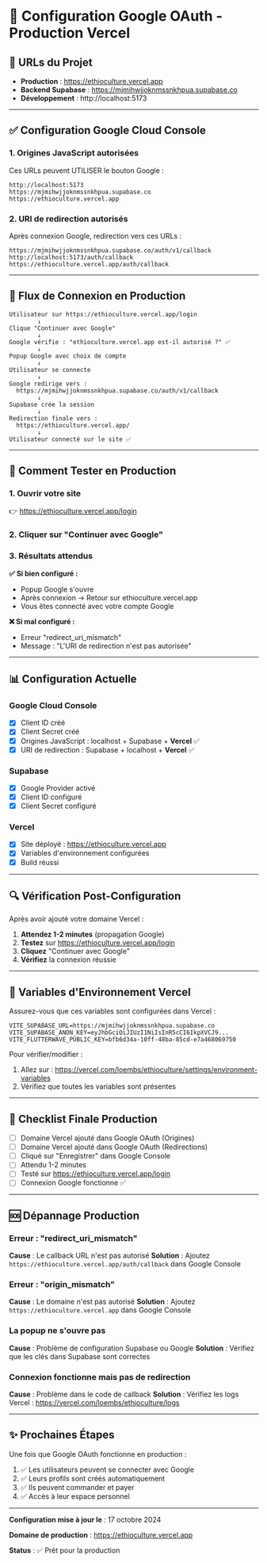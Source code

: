 # 🚀 Configuration Google OAuth - Production Vercel

## 📍 URLs du Projet

- **Production** : https://ethioculture.vercel.app
- **Backend Supabase** : https://mjmihwjjoknmssnkhpua.supabase.co
- **Développement** : http://localhost:5173

---

## ✅ Configuration Google Cloud Console

### 1. Origines JavaScript autorisées

Ces URLs peuvent UTILISER le bouton Google :

```
http://localhost:5173
https://mjmihwjjoknmssnkhpua.supabase.co
https://ethioculture.vercel.app
```

### 2. URI de redirection autorisés

Après connexion Google, redirection vers ces URLs :

```
https://mjmihwjjoknmssnkhpua.supabase.co/auth/v1/callback
http://localhost:5173/auth/callback
https://ethioculture.vercel.app/auth/callback
```

---

## 🔄 Flux de Connexion en Production

```
Utilisateur sur https://ethioculture.vercel.app/login
        ↓
Clique "Continuer avec Google"
        ↓
Google vérifie : "ethioculture.vercel.app est-il autorisé ?" ✅
        ↓
Popup Google avec choix de compte
        ↓
Utilisateur se connecte
        ↓
Google redirige vers : 
  https://mjmihwjjoknmssnkhpua.supabase.co/auth/v1/callback
        ↓
Supabase crée la session
        ↓
Redirection finale vers :
  https://ethioculture.vercel.app/
        ↓
Utilisateur connecté sur le site ✅
```

---

## 🧪 Comment Tester en Production

### 1. Ouvrir votre site
👉 https://ethioculture.vercel.app/login

### 2. Cliquer sur "Continuer avec Google"

### 3. Résultats attendus

**✅ Si bien configuré :**
- Popup Google s'ouvre
- Après connexion → Retour sur ethioculture.vercel.app
- Vous êtes connecté avec votre compte Google

**❌ Si mal configuré :**
- Erreur "redirect_uri_mismatch"
- Message : "L'URI de redirection n'est pas autorisée"

---

## 📊 Configuration Actuelle

### Google Cloud Console
- [x] Client ID créé
- [x] Client Secret créé
- [x] Origines JavaScript : localhost + Supabase + **Vercel** ✅
- [x] URI de redirection : Supabase + localhost + **Vercel** ✅

### Supabase
- [x] Google Provider activé
- [x] Client ID configuré
- [x] Client Secret configuré

### Vercel
- [x] Site déployé : https://ethioculture.vercel.app
- [x] Variables d'environnement configurées
- [x] Build réussi

---

## 🔍 Vérification Post-Configuration

Après avoir ajouté votre domaine Vercel :

1. **Attendez 1-2 minutes** (propagation Google)
2. **Testez** sur https://ethioculture.vercel.app/login
3. **Cliquez** "Continuer avec Google"
4. **Vérifiez** la connexion réussie

---

## 📝 Variables d'Environnement Vercel

Assurez-vous que ces variables sont configurées dans Vercel :

```env
VITE_SUPABASE_URL=https://mjmihwjjoknmssnkhpua.supabase.co
VITE_SUPABASE_ANON_KEY=eyJhbGciOiJIUzI1NiIsInR5cCI6IkpXVCJ9...
VITE_FLUTTERWAVE_PUBLIC_KEY=bfb6d34a-10ff-48ba-85cd-e7a468069750
```

Pour vérifier/modifier :
1. Allez sur : https://vercel.com/loembs/ethioculture/settings/environment-variables
2. Vérifiez que toutes les variables sont présentes

---

## 🎯 Checklist Finale Production

- [ ] Domaine Vercel ajouté dans Google OAuth (Origines)
- [ ] Domaine Vercel ajouté dans Google OAuth (Redirections)
- [ ] Cliqué sur "Enregistrer" dans Google Console
- [ ] Attendu 1-2 minutes
- [ ] Testé sur https://ethioculture.vercel.app/login
- [ ] Connexion Google fonctionne ✅

---

## 🆘 Dépannage Production

### Erreur : "redirect_uri_mismatch"
**Cause** : Le callback URL n'est pas autorisé
**Solution** : Ajoutez `https://ethioculture.vercel.app/auth/callback` dans Google Console

### Erreur : "origin_mismatch"
**Cause** : Le domaine n'est pas autorisé
**Solution** : Ajoutez `https://ethioculture.vercel.app` dans Google Console

### La popup ne s'ouvre pas
**Cause** : Problème de configuration Supabase ou Google
**Solution** : Vérifiez que les clés dans Supabase sont correctes

### Connexion fonctionne mais pas de redirection
**Cause** : Problème dans le code de callback
**Solution** : Vérifiez les logs Vercel : https://vercel.com/loembs/ethioculture/logs

---

## ✨ Prochaines Étapes

Une fois que Google OAuth fonctionne en production :

1. ✅ Les utilisateurs peuvent se connecter avec Google
2. ✅ Leurs profils sont créés automatiquement
3. ✅ Ils peuvent commander et payer
4. ✅ Accès à leur espace personnel

---

**Configuration mise à jour le** : 17 octobre 2024

**Domaine de production** : https://ethioculture.vercel.app

**Status** : ✅ Prêt pour la production

